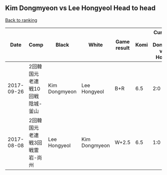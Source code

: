 ## Kim Dongmyeon vs Lee Hongyeol Head to head

[Back to ranking](../../index.md)




| **Date** | **Comp** | **Black** | **White** | **Game result** | **Komi** | **Cumulative Kim Dongmyeon vs Lee Hongyeol** | **Kim Dongmyeon streak** | **Lee Hongyeol streak** | 
| --- | --- | --- | --- | --- | --- | --- | --- | --- |
| 2017-09-26 | 2回韓国元老連戦10回戦陰城-釜山 | Kim Dongmyeon | Lee Hongyeol | B+R | 6.5 | 2:0 | 2 | 0 | 
| 2017-08-08 | 2回韓国元老連戦3回戦霊岩-尚州 | Lee Hongyeol | Kim Dongmyeon | W+2.5 | 6.5 | 1:0 | 1 | 0 |




